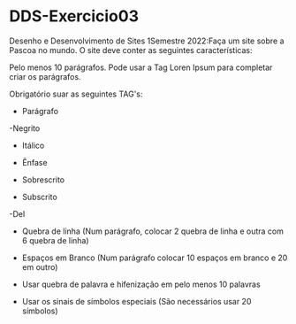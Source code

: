 # DDS-Exercicio03
 Desenho e Desenvolvimento de Sites 1Semestre 2022:Faça um site sobre a Pascoa no mundo. O site deve conter as seguintes características:

Pelo menos 10 parágrafos. Pode usar a Tag Loren Ipsum para completar criar os parágrafos.

Obrigatório suar as seguintes TAG's:

- Parágrafo

-Negrito

- Itálico 

- Ênfase

- Sobrescrito

- Subscrito

-Del

- Quebra de linha (Num parágrafo, colocar 2 quebra de linha e outra com 6 quebra de linha)

- Espaços em Branco (Num parágrafo colocar 10 espaços em branco e 20 em outro)

- Usar quebra de palavra e  hifenização em pelo menos 10 palavras

- Usar os sinais de símbolos especiais (São necessários usar 20 símbolos)
